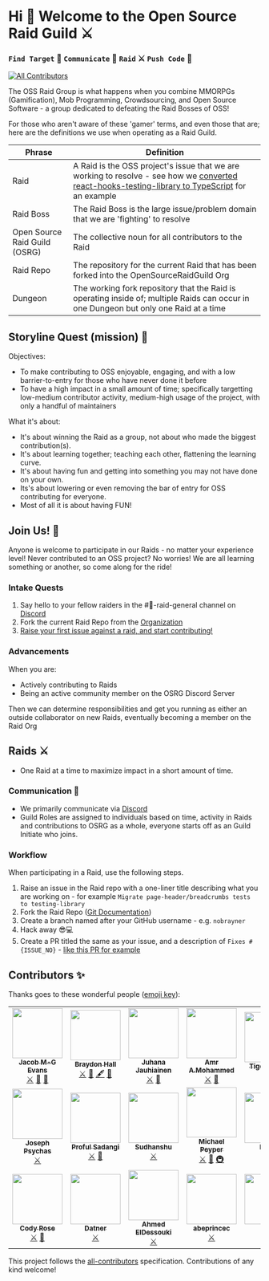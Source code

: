 # Hi :wave: Welcome to the Open Source Raid Guild :crossed_swords:

### `Find Target` :dart: `Communicate` :satellite: `Raid` :crossed_swords: `Push Code` :tada:

[![All Contributors](https://img.shields.io/github/all-contributors/OpenSourceRaidGuild/first-quest?color=orange&style=flat-square)](#contributors)

The OSS Raid Group is what happens when you combine MMORPGs (Gamification), Mob Programming, Crowdsourcing, and Open Source Software - a group dedicated to defeating the Raid Bosses of OSS!

For those who aren't aware of these 'gamer' terms, and even those that are; here are the definitions we use when operating as a Raid Guild.

| Phrase     | Definition                                                                                                                                                                                                                  |
| ---------- | --------------------------------------------------------------------------------------------------------------------------------------------------------------------------------------------------------------------------- |
| Raid       | A Raid is the OSS project's issue that we are working to resolve - see how we [converted react-hooks-testing-library to TypeScript](https://github.com/testing-library/react-hooks-testing-library/pull/520) for an example |
| Raid Boss  | The Raid Boss is the large issue/problem domain that we are 'fighting' to resolve |
| Open Source Raid Guild (OSRG) | The collective noun for all contributors to the Raid |
| Raid Repo | The repository for the current Raid that has been forked into the OpenSourceRaidGuild Org |
| Dungeon | The working fork repository that the Raid is operating inside of; multiple Raids can occur in one Dungeon but only one Raid at a time |
## Storyline Quest (mission) :scroll:

Objectives:

- To make contributing to OSS enjoyable, engaging, and with a low barrier-to-entry for those who have never done it before
- To have a high impact in a small amount of time; specifically targetting low-medium contributor activity, medium-high usage of the project, with only a handful of maintainers

What it's about:

- It's about winning the Raid as a group, not about who made the biggest contribution(s).
- It's about learning together; teaching each other, flattening the learning curve. 
- It's about having fun and getting into something you may not have done on your own.
- Its's about lowering or even removing the bar of entry for OSS contributing for everyone.
- Most of all it is about having FUN! 

<!-- Previous points
- Themed from MMORPG gaming, gamifiying Mob programming OSS repositories
- Look for criteria in OSS repositories
  1. Low to medium contributor activity, only a handful of maintainers
  2. Medium to high usage of the OSS
  3. Our impact can be potentially high; in a few days
-->

## Join Us! :smiling_face_with_three_hearts:

Anyone is welcome to participate in our Raids - no matter your experience level! Never contributed to an OSS project? No worries! We are all learning something or another, so come along for the ride!

### Intake Quests

1. Say hello to your fellow raiders in the #:bee:-raid-general channel on [Discord][discord]
2. Fork the current Raid Repo from the [Organization](https://github.com/OpenSourceRaidGuild)
3. [Raise your first issue against a raid, and start contributing!](https://github.com/OpenSourceRaidGuild/tutorial-quest#workflow)

### Advancements

When you are:

- Actively contributing to Raids
- Being an active community member on the OSRG Discord Server

Then we can determine responsibilities and get you running as either an outside collaborator on new Raids, eventually becoming a member on the Raid Org
## Raids :crossed_swords:

- One Raid at a time to maximize impact in a short amount of time.

### Communication :satellite: 

* We primarily communicate via [Discord][discord]
* Guild Roles are assigned to individuals based on time, activity in Raids and contributions to OSRG as a whole, everyone starts off as an Guild Initiate who joins.

### Workflow

When participating in a Raid, use the following steps.

1. Raise an issue in the Raid repo with a one-liner title describing what you are working on - for example `Migrate page-header/breadcrumbs tests to testing-library`
2. Fork the Raid Repo ([Git Documentation](./git.md))
3. Create a branch named after your GitHub username - e.g. `nobrayner`
4. Hack away :sunglasses::computer:
5. Create a PR titled the same as your issue, and a description of `Fixes #{ISSUE_NO}` - [like this PR for example](https://github.com/OpenSourceRaidGuild/hospitalrun-frontend/pull/8)

[discord]: https://discord.gg/m5U24z92Va

## Contributors ✨

Thanks goes to these wonderful people ([emoji key](https://allcontributors.org/docs/en/emoji-key)):

<!-- ALL-CONTRIBUTORS-LIST:START - Do not remove or modify this section -->
<!-- prettier-ignore-start -->
<!-- markdownlint-disable -->
<table>
  <tr>
    <td align="center"><a href="https://dev.to/jacobmgevans"><img src="https://avatars1.githubusercontent.com/u/27247160?v=4?s=100" width="100px;" alt=""/><br /><sub><b>Jacob M-G Evans</b></sub></a><br /><a href="#raids-crossed_swords" title="Raider">⚔</a> <a href="#ideas-JacobMGEvans" title="Ideas, Planning, & Feedback">🤔</a> <a href="https://github.com/OpenSourceRaidGuild/first-quest/commits?author=JacobMGEvans" title="Documentation">📖</a></td>
    <td align="center"><a href="https://github.com/nobrayner"><img src="https://avatars2.githubusercontent.com/u/40751395?v=4?s=100" width="100px;" alt=""/><br /><sub><b>Braydon Hall</b></sub></a><br /><a href="#raids-crossed_swords" title="Raider">⚔</a> <a href="#ideas-nobrayner" title="Ideas, Planning, & Feedback">🤔</a> <a href="#content-nobrayner" title="Content">🖋</a> <a href="https://github.com/OpenSourceRaidGuild/first-quest/commits?author=nobrayner" title="Documentation">📖</a></td>
    <td align="center"><a href="https://github.com/juhanakristian"><img src="https://avatars1.githubusercontent.com/u/544386?v=4?s=100" width="100px;" alt=""/><br /><sub><b>Juhana Jauhiainen</b></sub></a><br /><a href="#raids-crossed_swords" title="Raider">⚔</a> <a href="#ideas-juhanakristian" title="Ideas, Planning, & Feedback">🤔</a></td>
    <td align="center"><a href="https://github.com/merodiro"><img src="https://avatars1.githubusercontent.com/u/17033502?v=4?s=100" width="100px;" alt=""/><br /><sub><b>Amr A.Mohammed</b></sub></a><br /><a href="#raids-crossed_swords" title="Raider">⚔</a> <a href="#ideas-merodiro" title="Ideas, Planning, & Feedback">🤔</a></td>
    <td align="center"><a href="https://tigerabrodi.dev/"><img src="https://avatars1.githubusercontent.com/u/49603590?v=4?s=100" width="100px;" alt=""/><br /><sub><b>Tiger Abrodi</b></sub></a><br /><a href="#raids-crossed_swords" title="Raider">⚔</a> <a href="#ideas-tigerabrodi" title="Ideas, Planning, & Feedback">🤔</a></td>
    <td align="center"><a href="https://github.com/marcosvega91"><img src="https://avatars2.githubusercontent.com/u/5365582?v=4?s=100" width="100px;" alt=""/><br /><sub><b>Marco Moretti</b></sub></a><br /><a href="#raids-crossed_swords" title="Raider">⚔</a></td>
    <td align="center"><a href="http://peter.hozak.info/"><img src="https://avatars0.githubusercontent.com/u/1087670?v=4?s=100" width="100px;" alt=""/><br /><sub><b>Peter Hozák</b></sub></a><br /><a href="#raids-crossed_swords" title="Raider">⚔</a> <a href="#ideas-Aprillion" title="Ideas, Planning, & Feedback">🤔</a></td>
  </tr>
  <tr>
    <td align="center"><a href="https://github.com/TheGallery"><img src="https://avatars1.githubusercontent.com/u/3214876?v=4?s=100" width="100px;" alt=""/><br /><sub><b>Joseph Psychas</b></sub></a><br /><a href="#raids-crossed_swords" title="Raider">⚔</a></td>
    <td align="center"><a href="https://github.com/proful"><img src="https://avatars2.githubusercontent.com/u/354596?v=4?s=100" width="100px;" alt=""/><br /><sub><b>Proful Sadangi</b></sub></a><br /><a href="#raids-crossed_swords" title="Raider">⚔</a> <a href="#ideas-proful" title="Ideas, Planning, & Feedback">🤔</a></td>
    <td align="center"><a href="https://github.com/tsuki42"><img src="https://avatars2.githubusercontent.com/u/22864071?v=4?s=100" width="100px;" alt=""/><br /><sub><b>Sudhanshu</b></sub></a><br /><a href="#raids-crossed_swords" title="Raider">⚔</a></td>
    <td align="center"><a href="https://github.com/mpeyper"><img src="https://avatars0.githubusercontent.com/u/23029903?v=4?s=100" width="100px;" alt=""/><br /><sub><b>Michael Peyper</b></sub></a><br /><a href="#raids-crossed_swords" title="Raider">⚔</a> <a href="#ideas-mpeyper" title="Ideas, Planning, & Feedback">🤔</a> <a href="#infra-mpeyper" title="Infrastructure (Hosting, Build-Tools, etc)">🚇</a></td>
    <td align="center"><a href="https://github.com/emma-r-slight"><img src="https://avatars0.githubusercontent.com/u/60733989?v=4?s=100" width="100px;" alt=""/><br /><sub><b>Emma </b></sub></a><br /><a href="#raids-crossed_swords" title="Raider">⚔</a> <a href="#ideas-emma-r-slight" title="Ideas, Planning, & Feedback">🤔</a></td>
    <td align="center"><a href="https://twitter.com/ZiedTouibi"><img src="https://avatars3.githubusercontent.com/u/15978090?v=4?s=100" width="100px;" alt=""/><br /><sub><b>Zied.Touibi</b></sub></a><br /><a href="#raids-crossed_swords" title="Raider">⚔</a> <a href="#ideas-ziedtouibi" title="Ideas, Planning, & Feedback">🤔</a> <a href="#design-ziedtouibi" title="Design">🎨</a></td>
    <td align="center"><a href="https://github.com/kiranjd"><img src="https://avatars2.githubusercontent.com/u/25822851?v=4?s=100" width="100px;" alt=""/><br /><sub><b>Kiran Jd</b></sub></a><br /><a href="#raids-crossed_swords" title="Raider">⚔</a></td>
  </tr>
  <tr>
    <td align="center"><a href="https://github.com/codyarose"><img src="https://avatars1.githubusercontent.com/u/35306025?v=4?s=100" width="100px;" alt=""/><br /><sub><b>Cody Rose</b></sub></a><br /><a href="#raids-crossed_swords" title="Raider">⚔</a> <a href="#ideas-codyarose" title="Ideas, Planning, & Feedback">🤔</a></td>
    <td align="center"><a href="https://github.com/datner"><img src="https://avatars.githubusercontent.com/u/22598347?v=4?s=100" width="100px;" alt=""/><br /><sub><b>Datner</b></sub></a><br /><a href="#raids-crossed_swords" title="Raider">⚔</a></td>
    <td align="center"><a href="https://ahmedeldessouki-a7488.firebaseapp.com/"><img src="https://avatars.githubusercontent.com/u/44158955?v=4?s=100" width="100px;" alt=""/><br /><sub><b>Ahmed ElDessouki</b></sub></a><br /><a href="#raids-crossed_swords" title="Raider">⚔</a></td>
    <td align="center"><a href="https://github.com/abeprincec"><img src="https://avatars.githubusercontent.com/u/16880975?v=4?s=100" width="100px;" alt=""/><br /><sub><b>abeprincec</b></sub></a><br /><a href="#raids-crossed_swords" title="Raider">⚔</a></td>
    <td align="center"><a href="https://github.com/MohitPopli"><img src="https://avatars.githubusercontent.com/u/17976072?v=4?s=100" width="100px;" alt=""/><br /><sub><b>Mohit</b></sub></a><br /><a href="#ideas-MohitPopli" title="Ideas, Planning, & Feedback">🤔</a> <a href="#raids-crossed_swords" title="Raider">⚔</a></td>
  </tr>
</table>

<!-- markdownlint-restore -->
<!-- prettier-ignore-end -->

<!-- ALL-CONTRIBUTORS-LIST:END -->

This project follows the [all-contributors](https://github.com/all-contributors/all-contributors) specification. Contributions of any kind welcome!
